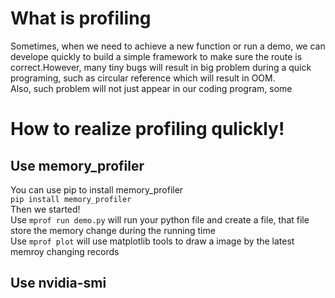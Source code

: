 # What is profiling
Sometimes, when we need to achieve a new function or run a demo, we can develope quickly to build a simple framework to make sure the route is correct.However, many tiny bugs will result in big problem during a quick programing, such as circular reference which will result in OOM.  
Also, such problem will not just appear in our coding program, some 
# How to realize profiling qulickly!
## Use memory_profiler
You can use pip to install memory_profiler  
``pip install memory_profiler``  
Then we started!  
Use ``mprof run demo.py`` will run your python file and create a file, that file store the memory change during the running time  
Use ``mprof plot`` will use matplotlib tools to draw a image by the latest memroy changing records

## Use nvidia-smi
